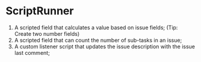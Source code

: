 # ScriptRunner
1. A scripted field that calculates a value based on issue fields; (Tip: Create two number fields) 
2. A scripted field that can count the number of sub-tasks in an issue;
3. A custom listener script that updates the issue description with the issue last comment;
